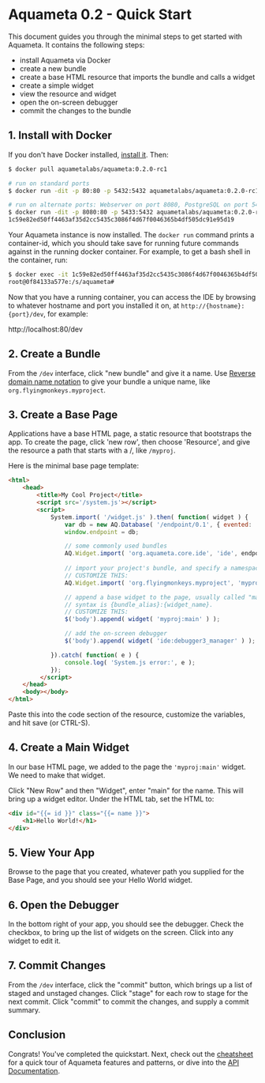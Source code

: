 # Aquameta 0.2 - Quick Start

This document guides you through the minimal steps to get started with Aquameta.  It contains the following steps:

- install Aquameta via Docker
- create a new bundle
- create a base HTML resource that imports the bundle and calls a widget
- create a simple widget
- view the resource and widget
- open the on-screen debugger 
- commit the changes to the bundle


## 1. Install with Docker

If you don't have Docker installed, [install it](https://docs.docker.com/engine/installation/).  Then:

```bash
$ docker pull aquametalabs/aquameta:0.2.0-rc1

# run on standard ports
$ docker run -dit -p 80:80 -p 5432:5432 aquametalabs/aquameta:0.2.0-rc1

# run on alternate ports: Webserver on port 8080, PostgreSQL on port 5433
$ docker run -dit -p 8080:80 -p 5433:5432 aquametalabs/aquameta:0.2.0-rc1
1c59e82ed50ff4463af35d2cc5435c3086f4d67f0046365b4df505dc91e95d19
```

Your Aquameta instance is now installed.  The `docker run` command prints a container-id, which you should take save for running future commands against in the running docker container.  For example, to get a bash shell in the container, run:

```bash
$ docker exec -it 1c59e82ed50ff4463af35d2cc5435c3086f4d67f0046365b4df505dc91e95d19 bash
root@0f84133a577e:/s/aquameta#
```

Now that you have a running container, you can access the IDE by browsing to whatever hostname and port you installed it on, at `http://{hostname}:{port}/dev`, for example:

http://localhost:80/dev

## 2. Create a Bundle
From the `/dev` interface, click "new bundle" and give it a name.  Use [Reverse domain name notation](https://en.wikipedia.org/wiki/Reverse_domain_name_notation) to give your bundle a unique name, like `org.flyingmonkeys.myproject`.

## 3. Create a Base Page
Applications have a base HTML page, a static resource that bootstraps the app.  To create the page, click 'new row', then choose 'Resource', and give the resource a path that starts with a /, like `/myproj`.

Here is the minimal base page template:  

```html
<html>
    <head>
        <title>My Cool Project</title>
        <script src='/system.js'></script>
        <script>
            System.import( '/widget.js' ).then( function( widget ) {
                var db = new AQ.Database( '/endpoint/0.1', { evented: 'no' } );
                window.endpoint = db;

                // some commonly used bundles
                AQ.Widget.import( 'org.aquameta.core.ide', 'ide', endpoint );
    
                // import your project's bundle, and specify a namespace alias
                // CUSTOMIZE THIS:
                AQ.Widget.import( 'org.flyingmonkeys.myproject', 'myproj', endpoint );

                // append a base widget to the page, usually called "main".
                // syntax is {bundle_alias}:{widget_name}.
                // CUSTOMIZE THIS:
                $('body').append( widget( 'myproj:main' ) );

                // add the on-screen debugger
                $('body').append( widget( 'ide:debugger3_manager' ) );

            }).catch( function( e ) {
                console.log( 'System.js error:', e );
            });
         </script>
    </head>
    <body></body>
</html>
```
Paste this into the code section of the resource, customize the variables, and hit save (or CTRL-S).

## 4. Create a Main Widget
In our base HTML page, we added to the page the `'myproj:main'` widget.  We need to make that widget.

Click "New Row" and then "Widget", enter "main" for the name.  This will bring up a widget editor.  Under the HTML tab, set the HTML to:

```html
<div id="{{= id }}" class="{{= name }}">
    <h1>Hello World!</h1>
</div>
```

## 5. View Your App
Browse to the page that you created, whatever path you supplied for the Base Page, and you should see your Hello World widget.

## 6. Open the Debugger
In the bottom right of your app, you should see the debugger.  Check the checkbox, to bring up the list of widgets on the screen.  Click into any widget to edit it.

## 7. Commit Changes
From the `/dev` interface, click the "commit" button, which brings up a list of staged and unstaged changes.  Click "stage" for each row to stage for the next commit.  Click "commit" to commit the changes, and supply a commit summary.

## Conclusion
Congrats!  You've completed the quickstart.  Next, check out the [cheatsheet](cheatsheet.md) for a quick tour of Aquameta features and patterns, or dive into the [API Documentation](api.md).

